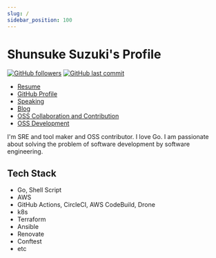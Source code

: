 ```yaml
---
slug: /
sidebar_position: 100
---
```


# Shunsuke Suzuki's Profile

[![GitHub followers](https://img.shields.io/github/followers/suzuki-shunsuke.svg?style=social&label=Follow&maxAge=2592000)](https://github.com/suzuki-shunsuke?tab=followers) [![GitHub last commit](https://img.shields.io/github/last-commit/suzuki-shunsuke/profile.svg)](https://github.com/suzuki-shunsuke/profile)

* [Resume](https://github.com/suzuki-shunsuke/resume)
* [GitHub Profile](https://github.com/suzuki-shunsuke)
* [Speaking](speaking.md)
* [Blog](blog.md)
* [OSS Collaboration and Contribution](oss-contribution.md)
* [OSS Development](oss-development.md)

I'm SRE and tool maker and OSS contributor. I love Go.
I am passionate about solving the problem of software development by software engineering.

## Tech Stack

* Go, Shell Script
* AWS
* GitHub Actions, CircleCI, AWS CodeBuild, Drone
* k8s
* Terraform
* Ansible
* Renovate
* Conftest
* etc
